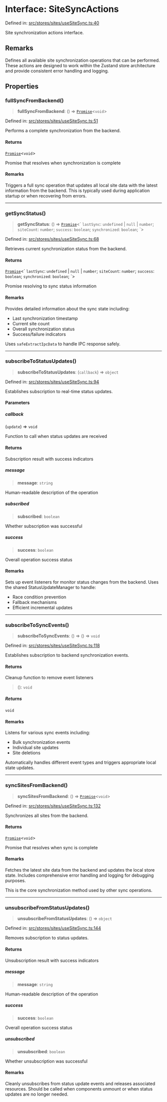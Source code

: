 # Interface: SiteSyncActions

Defined in: [src/stores/sites/useSiteSync.ts:40](https://github.com/Nick2bad4u/Uptime-Watcher/blob/main/src/stores/sites/useSiteSync.ts#L40)

Site synchronization actions interface.

## Remarks

Defines all available site synchronization operations that can be performed.
These actions are designed to work within the Zustand store architecture and
provide consistent error handling and logging.

## Properties

### fullSyncFromBackend()

> **fullSyncFromBackend**: () => [`Promise`](https://developer.mozilla.org/docs/Web/JavaScript/Reference/Global_Objects/Promise)\<`void`\>

Defined in: [src/stores/sites/useSiteSync.ts:51](https://github.com/Nick2bad4u/Uptime-Watcher/blob/main/src/stores/sites/useSiteSync.ts#L51)

Performs a complete synchronization from the backend.

#### Returns

[`Promise`](https://developer.mozilla.org/docs/Web/JavaScript/Reference/Global_Objects/Promise)\<`void`\>

Promise that resolves when synchronization is complete

#### Remarks

Triggers a full sync operation that updates all local site data with the
latest information from the backend. This is typically used during
application startup or when recovering from errors.

***

### getSyncStatus()

> **getSyncStatus**: () => [`Promise`](https://developer.mozilla.org/docs/Web/JavaScript/Reference/Global_Objects/Promise)\<\` `lastSync`: `undefined` \| `null` \| `number`; `siteCount`: `number`; `success`: `boolean`; `synchronized`: `boolean`; \`\>

Defined in: [src/stores/sites/useSiteSync.ts:68](https://github.com/Nick2bad4u/Uptime-Watcher/blob/main/src/stores/sites/useSiteSync.ts#L68)

Retrieves current synchronization status from the backend.

#### Returns

[`Promise`](https://developer.mozilla.org/docs/Web/JavaScript/Reference/Global_Objects/Promise)\<\` `lastSync`: `undefined` \| `null` \| `number`; `siteCount`: `number`; `success`: `boolean`; `synchronized`: `boolean`; \`\>

Promise resolving to sync status information

#### Remarks

Provides detailed information about the sync state including:

- Last synchronization timestamp
- Current site count
- Overall synchronization status
- Success/failure indicators

Uses `safeExtractIpcData` to handle IPC response safely.

***

### subscribeToStatusUpdates()

> **subscribeToStatusUpdates**: (`callback`) => `object`

Defined in: [src/stores/sites/useSiteSync.ts:94](https://github.com/Nick2bad4u/Uptime-Watcher/blob/main/src/stores/sites/useSiteSync.ts#L94)

Establishes subscription to real-time status updates.

#### Parameters

##### callback

(`update`) => `void`

Function to call when status updates are received

#### Returns

Subscription result with success indicators

##### message

> **message**: `string`

Human-readable description of the operation

##### subscribed

> **subscribed**: `boolean`

Whether subscription was successful

##### success

> **success**: `boolean`

Overall operation success status

#### Remarks

Sets up event listeners for monitor status changes from the backend. Uses
the shared StatusUpdateManager to handle:

- Race condition prevention
- Fallback mechanisms
- Efficient incremental updates

***

### subscribeToSyncEvents()

> **subscribeToSyncEvents**: () => () => `void`

Defined in: [src/stores/sites/useSiteSync.ts:118](https://github.com/Nick2bad4u/Uptime-Watcher/blob/main/src/stores/sites/useSiteSync.ts#L118)

Establishes subscription to backend synchronization events.

#### Returns

Cleanup function to remove event listeners

> (): `void`

##### Returns

`void`

#### Remarks

Listens for various sync events including:

- Bulk synchronization events
- Individual site updates
- Site deletions

Automatically handles different event types and triggers appropriate
local state updates.

***

### syncSitesFromBackend()

> **syncSitesFromBackend**: () => [`Promise`](https://developer.mozilla.org/docs/Web/JavaScript/Reference/Global_Objects/Promise)\<`void`\>

Defined in: [src/stores/sites/useSiteSync.ts:132](https://github.com/Nick2bad4u/Uptime-Watcher/blob/main/src/stores/sites/useSiteSync.ts#L132)

Synchronizes all sites from the backend.

#### Returns

[`Promise`](https://developer.mozilla.org/docs/Web/JavaScript/Reference/Global_Objects/Promise)\<`void`\>

Promise that resolves when sync is complete

#### Remarks

Fetches the latest site data from the backend and updates the local store
state. Includes comprehensive error handling and logging for debugging
purposes.

This is the core synchronization method used by other sync operations.

***

### unsubscribeFromStatusUpdates()

> **unsubscribeFromStatusUpdates**: () => `object`

Defined in: [src/stores/sites/useSiteSync.ts:144](https://github.com/Nick2bad4u/Uptime-Watcher/blob/main/src/stores/sites/useSiteSync.ts#L144)

Removes subscription to status updates.

#### Returns

Unsubscription result with success indicators

##### message

> **message**: `string`

Human-readable description of the operation

##### success

> **success**: `boolean`

Overall operation success status

##### unsubscribed

> **unsubscribed**: `boolean`

Whether unsubscription was successful

#### Remarks

Cleanly unsubscribes from status update events and releases associated
resources. Should be called when components unmount or when status
updates are no longer needed.
